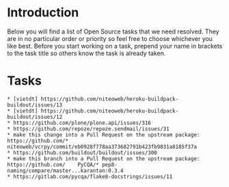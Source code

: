 Introduction
============
Below you will find a list of Open Source tasks that we need resolved. They are in no particular order or priority so feel free to choose whichever you like best. Before you start working on a task, prepend your name in brackets to the task title so others know the task is already taken.

Tasks
=====

	* [vietdt] https://github.com/niteoweb/heroku-buildpack-buildout/issues/13
	* [vietdt] https://github.com/niteoweb/heroku-buildpack-buildout/issues/12
	* https://github.com/plone/plone.api/issues/316
	* https://github.com/repoze/repoze.sendmail/issues/31
	* make this change into a Pull Request on the upstream package: https://github.com/* niteoweb/vcrpy/commit/eb0928f778aa373682791b423fb9831a8185f37a
	* https://github.com/buildout/buildout/issues/300
	* make this branch into a Pull Request on the upstream package: https://github.com/    PyCQA/* pep8-naming/compare/master...karantan:0.3.4
	* https://gitlab.com/pycqa/flake8-docstrings/issues/11
